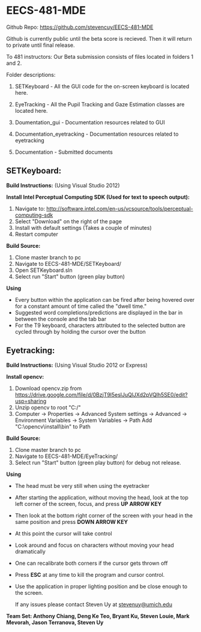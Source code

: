EECS-481-MDE
============

Github Repo: https://github.com/stevencuy/EECS-481-MDE

Github is currently public until the beta score is recieved. Then it will return to private until final release. 

To 481 instructors: Our Beta submission consists of files located in folders 1 and 2.

Folder descriptions:

1) SETKeyboard - All the GUI code for the on-screen keyboard is located here.

2) EyeTracking - All the Pupil Tracking and Gaze Estimation classes are located here.

3) Doumentation_gui - Documentation resources related to GUI

4) Documentation_eyetracking - Documentation resources related to eyetracking

5) Documentation - Submitted documents


SETKeyboard:
-------------
**Build Instructions:**
(Using Visual Studio 2012)

**Install Intel Perceptual Computing SDK (Used for text to speech output):**

 1. Navigate to: http://software.intel.com/en-us/vcsource/tools/perceptual-computing-sdk
 2. Select "Download" on the right of the page
 3. Install with default settings (Takes a couple of minutes)
 4. Restart computer

**Build Source:**
 1. Clone master branch to pc
 2. Navigate to EECS-481-MDE/SETKeyboard/
 3. Open SETKeyboard.sln
 4. Select run "Start" button (green play button)
 
**Using**
 * Every button within the application can be fired after being hovered over for a constant amount of time called the "dwell time."
 * Suggested word completions/predictions are displayed in the bar in between the console and the tab bar
 * For the T9 keyboard, characters attributed to the selected button are cycled through by holding the cursor over the button


Eyetracking:
-------------
**Build Instructions:**
(Using Visual Studio 2012 or Express)

**Install opencv:**
 1. Download opencv.zip from https://drive.google.com/file/d/0BzjT9l5eslJuQlJXd2pVQlh5SE0/edit?usp=sharing
 2. Unzip opencv to root "C:/"
 3. Computer -> Properties -> Advanced System settings -> Advanced -> Environment Variables -> System Variables -> Path
    Add "C:\opencv\install\bin" to Path

**Build Source:**
 1. Clone master branch to pc
 2. Navigate to EECS-481-MDE/EyeTracking/
 3. Select run "Start" button (green play button) for debug not release.

**Using**
 * The head must be very still when using the eyetracker
 * After starting the application, without moving the head, look at the top left corner of the screen, focus, and press      **UP ARROW KEY**
 * Then look at the bottom right corner of the screen with your head in the same position and press **DOWN ARROW KEY**
 * At this point the cursor will take control
 * Look around and focus on characters without moving your head dramatically
 * One can recalibrate both corners if the cursor gets thrown off
 * Press **ESC** at any time to kill the program and cursor control.
 * Use the application in proper lighting position and be close enough to the screen.

 	If any issues please contact Steven Uy at stevenuy@umich.edu




 **Team Set: Anthony Chiang, Deng Ke Teo, Bryant Ku, Steven Louie, Mark Mevorah, Jason Terranova, Steven Uy**
